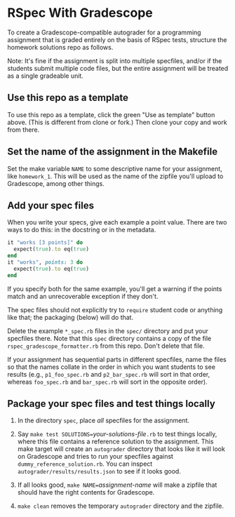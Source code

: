 # RSpec With Gradescope

To create a Gradescope-compatible autograder for a programming
assignment that is graded entirely on the basis of RSpec tests,
structure the homework solutions repo as follows.

Note: It's fine if the assignment is split into multiple
specfiles, and/or if the students submit multiple code files, but the
entire assignment will be treated as a single gradeable unit.

## Use this repo as a template

To use this repo as a template, click the green "Use as template"
button above.  (This is different from clone or fork.)  Then clone
your copy and work from there.

## Set the name of the assignment in the Makefile

Set the make variable `NAME` to some descriptive name for your
assignment, like `homework_1`.  This will be used as the name of the
zipfile you'll upload to Gradescope, among other things.

## Add your spec files

When you write your specs, give each example a point value.  There
are two ways to do this: in the docstring or in the metadata.

```ruby
it "works [3 points]" do
  expect(true).to eq(true) 
end
it "works", points: 3 do
  expect(true).to eq(true)
end
```

If you specify both for the same example, you'll get a warning if the
points match and an unrecoverable exception if they don't.

The spec files should not explicitly try to `require` student code or
anything like that; the packaging (below) will do that.  

Delete the example `*_spec.rb` files in the `spec/` directory and put
your specfiles there.  Note that this `spec` directory contains a copy of the file
`rspec_gradescope_formatter.rb` from this repo.  Don't delete that
file.

If your assignment has sequential parts in
different specfiles, name the files so that the names collate in the
order in which you want students to see results (e.g.,
`p1_foo_spec.rb` and `p2_bar_spec.rb` will sort in that order, whereas
`foo_spec.rb` and `bar_spec.rb` will sort in the opposite order).

## Package your spec files and test things locally

1. In the directory `spec`, place _all_ specfiles for the
assignment.  

1. Say `make test SOLUTIONS=`_your-solutions-file_`.rb` to test things
locally, where this file contains a reference solution to the assignment.
This make target will create an
`autograder` directory that looks like it will look on Gradescope and
tries to run your specfiles against `dummy_reference_solution.rb`.
You can inspect `autograder/results/results.json` to see if it looks
good.

1. If all looks good, `make NAME=`_assignment-name_ will make a
zipfile that should have the right contents for Gradescope.

1. `make clean` removes the temporary `autograder` directory and the
zipfile.

